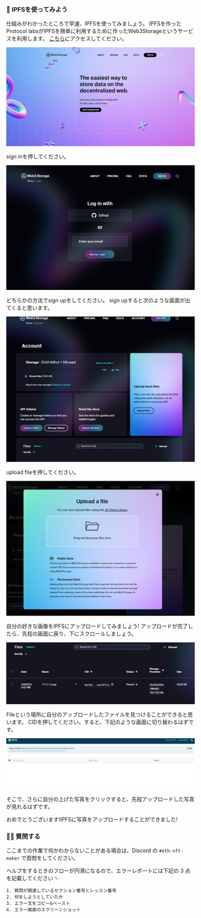 ### 🦄 IPFSを使ってみよう

仕組みがわかったところで早速、IPFSを使ってみましょう。
IPFSを作ったProtocol labsがIPFSを簡単に利用するために作ったWeb3Storageというサービスを利用します。
[こちら](https://web3.storage/)にアクセスしてください。

![](/public/images/ETH-NFT-Maker/section-2/2_2_1.png)

sign inを押してください。

![](/public/images/ETH-NFT-Maker/section-2/2_2_2.png)

どちらかの方法でsign upをしてください。
sign upすると次のような画面が出てくると思います。

![](/public/images/ETH-NFT-Maker/section-2/2_2_3.png)

upload fileを押してください。

![](/public/images/ETH-NFT-Maker/section-2/2_2_4.png)

自分の好きな画像をIPFSにアップロードしてみましょう!
アップロードが完了したら、先程の画面に戻り、下にスクロールしましょう。

![](/public/images/ETH-NFT-Maker/section-2/2_2_5.png)

Fileという場所に自分のアップロードしたファイルを見つけることができると思います。
CIDを押してください。すると、下記のような画面に切り替わるはずです。

![](/public/images/ETH-NFT-Maker/section-2/2_2_6.png)

そこで、さらに自分の上げた写真をクリックすると、先程アップロードした写真が見れるはずです。

おめでとうございます!IPFSに写真をアップロードすることができました!


### 🙋‍♂️ 質問する

ここまでの作業で何かわからないことがある場合は、Discord の `#eth-nft-maker` で質問をしてください。

ヘルプをするときのフローが円滑になるので、エラーレポートには下記の 3 点を記載してください ✨

```
1. 質問が関連しているセクション番号とレッスン番号
2. 何をしようとしていたか
3. エラー文をコピー&ペースト
4. エラー画面のスクリーンショット
```
